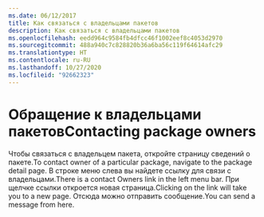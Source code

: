 ```yaml
---
ms.date: 06/12/2017
title: Как связаться с владельцами пакетов
description: Как связаться с владельцами пакетов
ms.openlocfilehash: eedd964c9584fb4dfcc46f1002eef8c4053d2970
ms.sourcegitcommit: 488a940c7c828820b36a6ba56c119f64614afc29
ms.translationtype: HT
ms.contentlocale: ru-RU
ms.lasthandoff: 10/27/2020
ms.locfileid: "92662323"
---
```

# <a name="contacting-package-owners"></a><span data-ttu-id="84ad1-103">Обращение к владельцами пакетов</span><span class="sxs-lookup"><span data-stu-id="84ad1-103">Contacting package owners</span></span>

<span data-ttu-id="84ad1-104">Чтобы связаться с владельцем пакета, откройте страницу сведений о пакете.</span><span class="sxs-lookup"><span data-stu-id="84ad1-104">To contact owner of a particular package, navigate to the package detail page.</span></span> <span data-ttu-id="84ad1-105">В строке меню слева вы найдете ссылку для связи с владельцами.</span><span class="sxs-lookup"><span data-stu-id="84ad1-105">There is a contact Owners link in the left menu bar.</span></span> <span data-ttu-id="84ad1-106">При щелчке ссылки откроется новая страница.</span><span class="sxs-lookup"><span data-stu-id="84ad1-106">Clicking on the link will take you to a new page.</span></span> <span data-ttu-id="84ad1-107">Отсюда можно отправить сообщение.</span><span class="sxs-lookup"><span data-stu-id="84ad1-107">You can send a message from here.</span></span>
